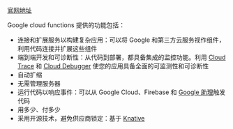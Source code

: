 [官网地址](https://cloud.google.com/functions/)

Google cloud functions 提供的功能包括：

* 连接和扩展服务以构建复杂应用：可以将 Google 和第三方云服务视作组件，利用代码连接并扩展这些组件
* 端到端开发和可诊断性：从代码到部署，都具备集成的监控功能。利用 [Cloud Trace](https://cloud.google.com/trace) 和 [Cloud Debugger](https://cloud.google.com/debugger) 使您的应用具备全面的可监测性和可诊断性
* 自动扩缩
* 无需管理服务器
* 运行代码以响应事件：可以从 Google Cloud、Firebase 和 [Google 助理](https://assistant.google.com/)触发代码
* 用多少、付多少
* 采用开源技术，避免供应商锁定：基于 [Knative](https://github.com/knative)